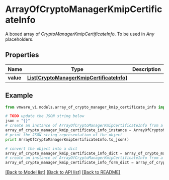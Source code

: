 # ArrayOfCryptoManagerKmipCertificateInfo

A boxed array of *CryptoManagerKmipCertificateInfo*. To be used in *Any* placeholders. 

## Properties
Name | Type | Description | Notes
------------ | ------------- | ------------- | -------------
**value** | [**List[CryptoManagerKmipCertificateInfo]**](CryptoManagerKmipCertificateInfo.md) |  | 

## Example

```python
from vmware_vi.models.array_of_crypto_manager_kmip_certificate_info import ArrayOfCryptoManagerKmipCertificateInfo

# TODO update the JSON string below
json = "{}"
# create an instance of ArrayOfCryptoManagerKmipCertificateInfo from a JSON string
array_of_crypto_manager_kmip_certificate_info_instance = ArrayOfCryptoManagerKmipCertificateInfo.from_json(json)
# print the JSON string representation of the object
print ArrayOfCryptoManagerKmipCertificateInfo.to_json()

# convert the object into a dict
array_of_crypto_manager_kmip_certificate_info_dict = array_of_crypto_manager_kmip_certificate_info_instance.to_dict()
# create an instance of ArrayOfCryptoManagerKmipCertificateInfo from a dict
array_of_crypto_manager_kmip_certificate_info_form_dict = array_of_crypto_manager_kmip_certificate_info.from_dict(array_of_crypto_manager_kmip_certificate_info_dict)
```
[[Back to Model list]](../README.md#documentation-for-models) [[Back to API list]](../README.md#documentation-for-api-endpoints) [[Back to README]](../README.md)


